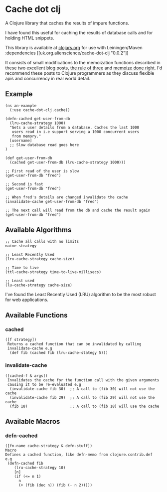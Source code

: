 
Cache dot clj
=============

 A Clojure library that caches the results of impure functions.

I have found this useful for caching the results of database calls and for holding HTML snippets.

This library is available at [clojars.org](http://clojars.org/) for use with Leiningen/Maven
     :dependencies [[uk.org.alienscience/cache-dot-clj "0.0.2"]]

It consists of small modifications to the memoization functions described in these two excellent blog posts, [the rule of three](http://kotka.de/blog/2010/03/The_Rule_of_Three.html) and [memoize done right](http://kotka.de/blog/2010/03/memoize_done_right.html). I'd recommend these posts to Clojure programmers as they discuss flexible apis and concurrency in real world detail.


Example
-------

    (ns an-example
      (:use cache-dot-clj.cache))

    (defn-cached get-user-from-db 
      (lru-cache-strategy 1000)
      "Gets a user details from a database. Caches the last 1000
       users read in i.e support serving a 1000 concurrent users
       from memory."
      [username]
      ;; Slow database read goes here
    )

    (def get-user-from-db 
      (cached get-user-from-db (lru-cache-strategy 1000)))

    ;; First read of the user is slow
    (get-user-from-db "fred")
 
    ;; Second is fast
    (get-user-from-db "fred")

    ;; When fred's details are changed invalidate the cache
    (invalidate-cache get-user-from-db "fred")

    ;; The next call will read from the db and cache the result again
    (get-user-from-db "fred")

Available Algorithms
--------------------

    ;; Cache all calls with no limits
    naive-strategy

    ;; Least Recently Used
    (lru-cache-strategy cache-size)

    ;; Time to live
    (ttl-cache-strategy time-to-live-millisecs)

    ;; Least used
    (lu-cache-strategy cache-size)

I've found the Least Recently Used (LRU) algorithm to be the most robust for web applications.

Available Functions
-------------------

### cached

    ([f strategy])
     Returns a cached function that can be invalidated by calling
     invalidate-cache e.g
      (def fib (cached fib (lru-cache-stategy 5)))

### invalidate-cache

    ([cached-f & args])
     Invalidates the cache for the function call with the given arguments
     causing it to be re-evaluated e.g
      (invalidate-cache fib 30)  ;; A call to (fib 30) will not use the cache
      (invalidate-cache fib 29)  ;; A call to (fib 29) will not use the cache
      (fib 18)                   ;; A call to (fib 18) will use the cache

Available Macros
----------------

### defn-cached

    ([fn-name cache-strategy & defn-stuff])
    Macro
    Defines a cached function, like defn-memo from clojure.contrib.def
    e.g
     (defn-cached fib
        (lru-cache-strategy 10)
        [n]
        (if (<= n 1)
          n
          (+ (fib (dec n)) (fib (- n 2)))))
